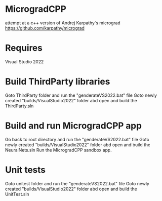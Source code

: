 # MicrogradCPP
attempt at a c++ version of Andrej  Karpathy's  micrograd
https://github.com/karpathy/micrograd
# Requires
Visual Studio 2022

# Build ThirdParty libraries
Goto ThirdParty folder and run the "genderateVS2022.bat" file
Goto newly created "builds/VisualStudio2022" folder abd open and build the ThirdParty.sln

# Build and run MicrogradCPP app
Go back to root directory and run the "genderateVS2022.bat" file
Goto newly created "builds/VisualStudio2022" folder abd open and build the NeuralNets.sln
Run the MicrogradCPP sandbox app.

# Unit tests
Goto unitest folder and run the "genderateVS2022.bat" file
Goto newly created "builds/VisualStudio2022" folder abd open and build the UnitTest.sln
